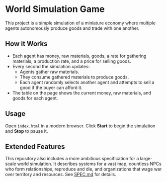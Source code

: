 # World Simulation Game

This project is a simple simulation of a miniature economy where multiple agents autonomously produce goods and trade with one another.

## How it Works

- Each agent has money, raw materials, goods, a rate for gathering materials, a production rate, and a price for selling goods.
- Every second the simulation updates:
  - Agents gather raw materials.
  - They consume gathered materials to produce goods.
  - Each agent randomly selects another agent and attempts to sell a good if the buyer can afford it.
- The table on the page shows the current money, raw materials, and goods for each agent.

## Usage

Open `index.html` in a modern browser. Click **Start** to begin the simulation and **Stop** to pause it.

## Extended Features

This repository also includes a more ambitious specification for a large-scale world simulation. It describes systems for a vast map, countless NPCs who form relationships, reproduce and die, and organizations that wage war over territory and resources. See [SPEC.md](SPEC.md) for details.
